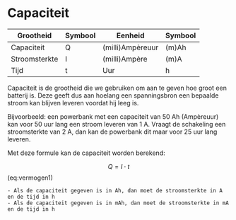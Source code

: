 # Capaciteit

|     Grootheid        |     Symbool    |     Eenheid                 |     Symbool     |
|----------------------|----------------|-----------------------------|-----------------|
|     Capaciteit       |     Q          |     (milli)Ampèreuur        |     (m)Ah       |
|     Stroomsterkte    |     I          |     (milli)Ampère           |     (m)A        |
|     Tijd             |     t          |     Uur                     |     h           |

Capaciteit is de grootheid die we gebruiken om aan te geven hoe groot een batterij is. Deze geeft dus aan hoelang een spanningsbron een bepaalde stroom kan blijven leveren voordat hij leeg is.

Bijvoorbeeld: een powerbank met een capaciteit van 50 Ah (Ampèreuur) kan voor 50 uur lang een stroom leveren van 1 A. Vraagt de schakeling een stroomsterkte van 2 A, dan kan de powerbank dit maar voor 25 uur lang leveren. 

Met deze formule kan de capaciteit worden berekend:


$$ Q = I \cdot t $$ (eq:vermogen1)


```{tip}
- Als de capaciteit gegeven is in Ah, dan moet de stroomsterkte in A en de tijd in h
- Als de capaciteit gegeven is in mAh, dan moet de stroomsterkte in mA en de tijd in h
```
